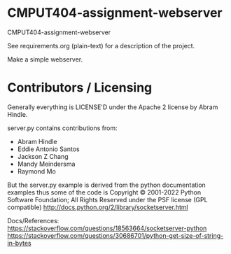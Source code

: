 CMPUT404-assignment-webserver
=============================

CMPUT404-assignment-webserver

See requirements.org (plain-text) for a description of the project.

Make a simple webserver.

Contributors / Licensing
========================

Generally everything is LICENSE'D under the Apache 2 license by Abram Hindle.

server.py contains contributions from:

* Abram Hindle
* Eddie Antonio Santos
* Jackson Z Chang
* Mandy Meindersma 
* Raymond Mo

But the server.py example is derived from the python documentation
examples thus some of the code is Copyright © 2001-2022 Python
Software Foundation; All Rights Reserved under the PSF license (GPL
compatible) http://docs.python.org/2/library/socketserver.html

Docs/References:
https://stackoverflow.com/questions/18563664/socketserver-python
https://stackoverflow.com/questions/30686701/python-get-size-of-string-in-bytes


